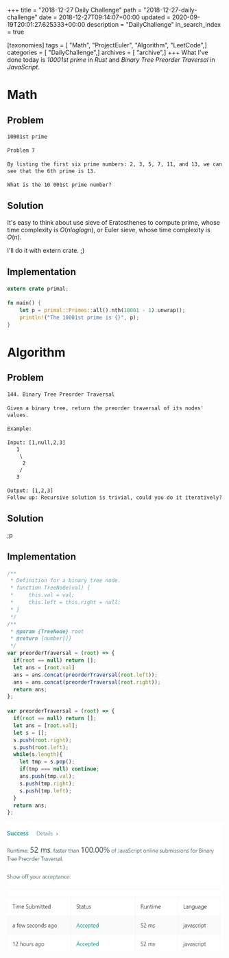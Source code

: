 +++
title = "2018-12-27 Daily Challenge"
path = "2018-12-27-daily-challenge"
date = 2018-12-27T09:14:07+00:00
updated = 2020-09-19T20:01:27.625333+00:00
description = "DailyChallenge"
in_search_index = true

[taxonomies]
tags = [ "Math", "ProjectEuler", "Algorithm", "LeetCode",]
categories = [ "DailyChallenge",]
archives = [ "archive",]
+++
What I've done today is *10001st prime* in *Rust* and *Binary Tree Preorder Traversal* in *JavaScript*.

<!--more-->

# Math

## Problem

```
10001st prime

Problem 7 

By listing the first six prime numbers: 2, 3, 5, 7, 11, and 13, we can see that the 6th prime is 13.

What is the 10 001st prime number?
```

## Solution

It's easy to think about use sieve of Eratosthenes to compute prime, whose time complexity is $O(nloglogn)$, or Euler sieve, whose time complexity is $O(n)$.

I'll do it with extern crate. ;)

## Implementation

```rust
extern crate primal;

fn main() {
    let p = primal::Primes::all().nth(10001 - 1).unwrap();
    println!("The 10001st prime is {}", p);
}
```

# Algorithm

## Problem

```
144. Binary Tree Preorder Traversal

Given a binary tree, return the preorder traversal of its nodes' values.

Example:

Input: [1,null,2,3]
   1
    \
     2
    /
   3

Output: [1,2,3]
Follow up: Recursive solution is trivial, could you do it iteratively?
```

## Solution

;p

## Implementation

```javascript
/**
 * Definition for a binary tree node.
 * function TreeNode(val) {
 *     this.val = val;
 *     this.left = this.right = null;
 * }
 */
/**
 * @param {TreeNode} root
 * @return {number[]}
 */
var preorderTraversal = (root) => {
  if(root == null) return [];
  let ans = [root.val]
  ans = ans.concat(preorderTraversal(root.left));
  ans = ans.concat(preorderTraversal(root.right));
  return ans;
};

var preorderTraversal = (root) => {
  if(root == null) return [];
  let ans = [root.val];
  let s = [];
  s.push(root.right);
  s.push(root.left);
  while(s.length){
    let tmp = s.pop();
    if(tmp === null) continue;
    ans.push(tmp.val);
    s.push(tmp.right);
    s.push(tmp.left);
  }
  return ans;
};
```

![wwwww](1545880199212.png)